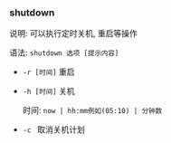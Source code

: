 ### shutdown

说明: 可以执行定时关机, 重启等操作

语法: `shutdown 选项 [提示内容]`

* `-r [时间]` 重启

* `-h [时间]` 关机

  时间: `now | hh:mm例如(05:10) | 分钟数`

* `-c ` 取消关机计划

